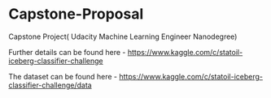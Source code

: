 # Capstone-Proposal
Capstone Project( Udacity Machine Learning Engineer Nanodegree)

Further details can be found here - https://www.kaggle.com/c/statoil-iceberg-classifier-challenge

The dataset can be found here - https://www.kaggle.com/c/statoil-iceberg-classifier-challenge/data
